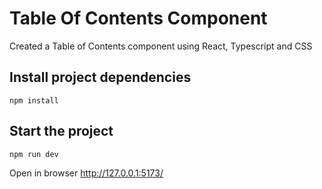 # Table Of Contents Component

Created a Table of Contents component using React, Typescript and CSS

## Install project dependencies

```shell
npm install
```

## Start the project

```shell
npm run dev
```

Open in browser http://127.0.0.1:5173/